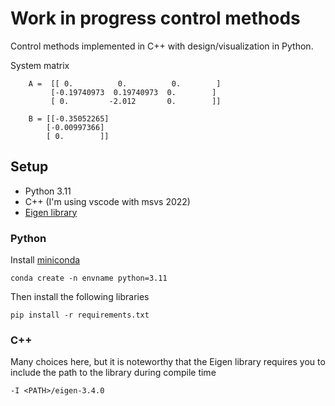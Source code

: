 # Work in progress control methods

Control methods implemented in C++ with design/visualization in Python. 

System matrix
```
    A =  [[ 0.          0.          0.        ]
         [-0.19740973  0.19740973  0.        ]
         [ 0.         -2.012       0.        ]]

    B = [[-0.35052265]
        [-0.00997366]
        [ 0.        ]]
```

## Setup 

- Python 3.11
- C++ (I'm using vscode with msvs 2022)
- [Eigen library](https://eigen.tuxfamily.org/index.php?title=Main_Page)

### Python

Install [miniconda](https://docs.anaconda.com/miniconda/)

```
conda create -n envname python=3.11
```

Then install the following libraries

```
pip install -r requirements.txt
```

### C++

Many choices here, but it is noteworthy that the Eigen library requires you to include the path to the library during compile time

```
-I <PATH>/eigen-3.4.0
```